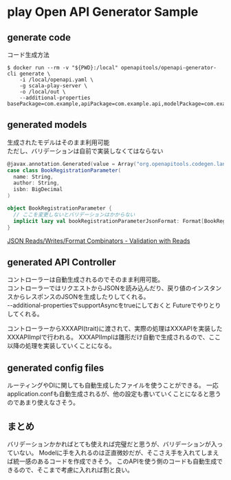 # play Open API Generator Sample

## generate code
コード生成方法

```
$ docker run --rm -v "${PWD}:/local" openapitools/openapi-generator-cli generate \
    -i /local/openapi.yaml \
    -g scala-play-server \
    -o /local/out \
    --additional-properties basePackage=com.example,apiPackage=com.example.api,modelPackage=com.example.model
```

## generated models
生成されたモデルはそのまま利用可能  
ただし、バリデーションは自前で実装しなくてはならない

```scala
@javax.annotation.Generated(value = Array("org.openapitools.codegen.languages.ScalaPlayFrameworkServerCodegen"), date = "2021-09-07T08:41:25.199689Z[Etc/UTC]")
case class BookRegistrationParameter(
  name: String,
  author: String,
  isbn: BigDecimal
)

object BookRegistrationParameter {
  // ここを変更しないとバリデーションはかからない
  implicit lazy val bookRegistrationParameterJsonFormat: Format[BookRegistrationParameter] = Json.format[BookRegistrationParameter]
}
```

[JSON Reads/Writes/Format Combinators - Validation with Reads](https://www.playframework.com/documentation/2.8.x/ScalaJsonCombinators#Validation-with-Reads)

## generated API Controller
コントローラーは自動生成されるのでそのまま利用可能。  
コントローラーではリクエストからJSONを読み込んだり、戻り値のインスタンスからレスポンスのJSONを生成したりしてくれる。  
--additional-propertiesでsupportAsyncをtrueにしておくと Futureでやりとりしてくれる。  

コントローラーからXXXAPI(trait)に渡されて、実際の処理はXXXAPIを実装したXXXAPIImplで行われる。
XXXAPIImplは雛形だけ自動で生成されるので、ここ以降の処理を実装していくことになる。

## generated config files
ルーティングやDIに関しても自動生成したファイルを使うことができる。
一応application.confも自動生成されるが、他の設定も書いていくことになると思うのであまり使えなさそう。

## まとめ
バリデーションかかればとても使えれば完璧だと思うが、バリデーションが入っていない。
Modelに手を入れるのは正直微妙だが、そこさえ手を入れてしまえば統一感のあるコードを作成できそう。
このAPIを使う側のコードも自動生成できるので、そこまで考慮に入れれば割と良い。